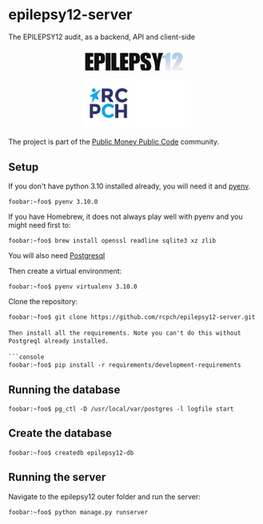 # epilepsy12-server

The EPILEPSY12 audit, as a backend, API and client-side

<p align="center">
    <img src="assets/epilepsy12-logo.jpg" width='200px'/>
</p>
<p align="center">
    <img src="assets/rcpch-logo.jpeg" width='100px'/>
    <img src="assets/pmpc-logo.png" width='100px'/>
</p>

The project is part of the [Public Money Public Code](https://publicmoneypubliccode.org.uk/) community.

## Setup

If you don't have python 3.10 installed already, you will need it and [pyenv](https://github.com/pyenv/pyenv).

```console
foobar:~foo$ pyenv 3.10.0
```

If you have Homebrew, it does not always play well with pyenv and you might need first to:

```console
foobar:~foo$ brew install openssl readline sqlite3 xz zlib
```

You will also need [Postgresql](https://www.postgresql.org/)

Then create a virtual environment:

```console
foobar:~foo$ pyenv virtualenv 3.10.0
```

Clone the repository:

```console
foobar:~foo$ git clone https://github.com/rcpch/epilepsy12-server.git

Then install all the requirements. Note you can't do this without Postgreql already installed.

```console
foobar:~foo$ pip install -r requirements/development-requirements
```

## Running the database

```console
foobar:~foo$ pg_ctl -D /usr/local/var/postgres -l logfile start
```

## Create the database

```console
foobar:~foo$ createdb epilepsy12-db
```

## Running the server

Navigate to the epilepsy12 outer folder and run the server:

```console
foobar:~foo$ python manage.py runserver
```
